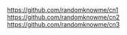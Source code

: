 https://github.com/randomknowme/cn1
https://github.com/randomknowme/cn2
https://github.com/randomknowme/cn3
